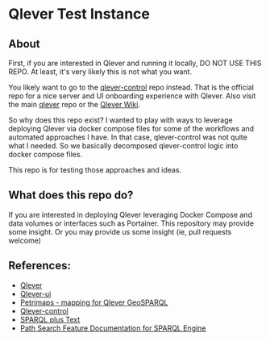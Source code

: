 # Qlever Test Instance

## About

First, if you are interested in Qlever and running it locally, DO NOT USE THIS REPO.  At least, it's very likely this is
not what you want.

You likely want to go to the [qlever-control](https://github.com/ad-freiburg/qlever-control) repo instead.  That
is the official repo for a nice server and UI onboarding experience with Qlever.   Also visit the main
[qlever](https://github.com/ad-freiburg/qlever) repo or the [Qlever Wiki](https://github.com/ad-freiburg/qlever/wiki).

So why does this repo exist?   I wanted to play with ways to leverage deploying Qlever via
docker compose files for some of the workflows and automated approaches I have.   In that case, qlever-control
was not quite what I needed.  So we basically decomposed qlever-control logic into docker compose files.

This repo is for testing those approaches and ideas.

## What does this repo do?

If you are interested in deploying Qlever leveraging Docker Compose and data volumes or interfaces such
as Portainer.  This repository may provide some insight.   Or you may provide us some insight (ie, pull requests welcome)


## References:

* [Qlever](https://github.com/ad-freiburg/qlever)
* [Qlever-ui](https://github.com/ad-freiburg/qlever-ui)
* [Petrimaps - mapping for Qlever GeoSPARQL](https://github.com/ad-freiburg/qlever-petrimaps)
* [Qlever-control](https://github.com/ad-freiburg/qlever-control)
* [SPARQL plus Text](https://github.com/ad-freiburg/qlever/blob/master/docs/sparql_plus_text.md)
* [Path Search Feature Documentation for SPARQL Engine](https://github.com/ad-freiburg/qlever/blob/master/docs/path_search.md)
